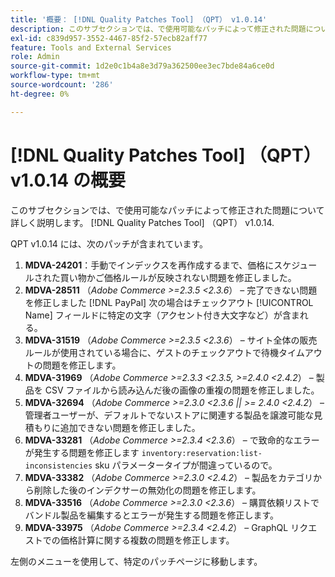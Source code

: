 ```yaml
---
title: '概要： [!DNL Quality Patches Tool] （QPT） v1.0.14'
description: このサブセクションでは、で使用可能なパッチによって修正された問題について詳しく説明します。 [!DNL Quality Patches Tool] （QPT） v1.0.14.
exl-id: c839d957-3552-4467-85f2-57ecb82aff77
feature: Tools and External Services
role: Admin
source-git-commit: 1d2e0c1b4a8e3d79a362500ee3ec7bde84a6ce0d
workflow-type: tm+mt
source-wordcount: '286'
ht-degree: 0%

---
```


# [!DNL Quality Patches Tool] （QPT） v1.0.14 の概要

このサブセクションでは、で使用可能なパッチによって修正された問題について詳しく説明します。 [!DNL Quality Patches Tool] （QPT） v1.0.14.

QPT v1.0.14 には、次のパッチが含まれています。

1. **MDVA-24201**：手動でインデックスを再作成するまで、価格にスケジュールされた買い物かご価格ルールが反映されない問題を修正しました。
1. **MDVA-28511** （*Adobe Commerce >=2.3.5 &lt;2.3.6*） – 完了できない問題を修正しました [!DNL PayPal] 次の場合はチェックアウト [!UICONTROL Name] フィールドに特定の文字（アクセント付き大文字など）が含まれる。
1. **MDVA-31519** （*Adobe Commerce >=2.3.5 &lt;2.3.6*） – サイト全体の販売ルールが使用されている場合に、ゲストのチェックアウトで待機タイムアウトの問題を修正します。
1. **MDVA-31969** （*Adobe Commerce >=2.3.3 &lt;2.3.5, >=2.4.0 &lt;2.4.2*） – 製品を CSV ファイルから読み込んだ後の画像の重複の問題を修正しました。
1. **MDVA-32694** （*Adobe Commerce >=2.3.0 &lt;2.3.6 || >= 2.4.0 &lt;2.4.2*） – 管理者ユーザーが、デフォルトでないストアに関連する製品を譲渡可能な見積もりに追加できない問題を修正しました。
1. **MDVA-33281** （*Adobe Commerce >=2.3.4 &lt;2.3.6*） – で致命的なエラーが発生する問題を修正します `inventory:reservation:list-inconsistencies` sku パラメータータイプが間違っているので。
1. **MDVA-33382** （*Adobe Commerce >=2.3.0 &lt;2.4.2*） – 製品をカテゴリから削除した後のインデクサーの無効化の問題を修正します。
1. **MDVA-33516** （*Adobe Commerce >=2.3.0 &lt;2.3.6*） – 購買依頼リストでバンドル製品を編集するとエラーが発生する問題を修正します。
1. **MDVA-33975** （*Adobe Commerce >=2.3.4 &lt;2.4.2*） – GraphQL リクエストでの価格計算に関する複数の問題を修正します。

左側のメニューを使用して、特定のパッチページに移動します。

